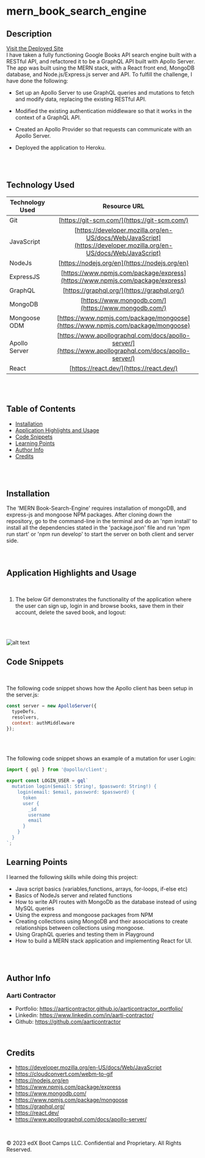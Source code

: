 # mern_book_search_engine


## Description

[Visit the Deployed Site](https://book-search-aarti.herokuapp.com/)
<br>
 I have taken a fully functioning Google Books API search engine built with a RESTful API, and refactored it to be a GraphQL API built with Apollo Server. The app was built using the MERN stack, with a React front end, MongoDB database, and Node.js/Express.js server and API.
 To fulfill the challenge, I have done the following:

- Set up an Apollo Server to use GraphQL queries and mutations to fetch and modify data, replacing the existing RESTful API.

- Modified the existing authentication middleware so that it works in the context of a GraphQL API.

- Created an Apollo Provider so that requests can communicate with an Apollo Server.

- Deployed the application to Heroku.

<br>
<br>


## Technology Used 

| Technology Used         | Resource URL           | 
| ------------- |:-------------:|    
| Git | [https://git-scm.com/](https://git-scm.com/)     |  
| JavaScript | [https://developer.mozilla.org/en-US/docs/Web/JavaScript](https://developer.mozilla.org/en-US/docs/Web/JavaScript) |  
| NodeJs | [https://nodejs.org/en](https://nodejs.org/en) |
| ExpressJS | [https://www.npmjs.com/package/express](https://www.npmjs.com/package/express) |
| GraphQL | [https://graphql.org/](https://graphql.org/) |
| MongoDB | [https://www.mongodb.com/](https://www.mongodb.com/) |
| Mongoose ODM | [https://www.npmjs.com/package/mongoose](https://www.npmjs.com/package/mongoose) |
| Apollo Server | [https://www.apollographql.com/docs/apollo-server/](https://www.apollographql.com/docs/apollo-server/) |
| React | [https://react.dev/](https://react.dev/) |

<br>
<br>


## Table of Contents

* [Installation](#installation)
* [Application Highlights and Usage](#application-highlights-and-usage)
* [Code Snippets](#code-snippets)
* [Learning Points](#learning-points)
* [Author Info](#author-info)
* [Credits](#credits)

<br>
<br>


## Installation

The 'MERN Book-Search-Engine' requires installation of mongoDB, and express-js and mongoose NPM packages.
 After cloning down the repository, go to the command-line in the terminal and do an 'npm install' to install all the dependencies stated in the 'package.json' file and run 'npm run start' or 'npm run develop' to start the server on both client and server side.
<br>
<br>
<br>

## Application Highlights and Usage
<br>


1. The below Gif demonstrates the functionality of the application where the user can sign up, login in and browse books, save them in their account, delete the saved book, and logout:

<br>
<br>

![alt text](./client/src/images/app-functionality.gif)



## Code Snippets

<br>

 The following code snippet shows how the Apollo client has been setup in the server.js:

```javascript
const server = new ApolloServer({
  typeDefs,
  resolvers,
  context: authMiddleware
});
```

<br>
<br>

The following code snippet shows an example of a mutation for user Login:


```javascript
import { gql } from '@apollo/client';

export const LOGIN_USER = gql`
  mutation login($email: String!, $password: String!) {
    login(email: $email, password: $password) {
      token
      user {
        _id
        username
        email
      }
    }
  }
`;
```



## Learning Points 

   I learned the following skills while doing this project:
<br>
- Java script basics (variables,functions, arrays, for-loops, if-else etc)
- Basics of NodeJs server and related functions
- How to write API routes with MongoDb as the database instead of using MySQL queries
- Using the express and mongoose packages from NPM 
- Creating collections using MongoDB and their associations to create relationships between collections using mongoose.
- Using GraphQL queries and testing them in Playground
- How to build a MERN stack application and implementing React for UI.


<br>
<br>

## Author Info

### Aarti Contractor


- Portfolio: https://aarticontractor.github.io/aarticontractor_portfolio/
- Linkedin: https://www.linkedin.com/in/aarti-contractor/
- Github: https://github.com/aarticontractor

<br>

## Credits

- https://developer.mozilla.org/en-US/docs/Web/JavaScript
- https://cloudconvert.com/webm-to-gif
- https://nodejs.org/en
- https://www.npmjs.com/package/express
- https://www.mongodb.com/
- https://www.npmjs.com/package/mongoose
- https://graphql.org/
- https://react.dev/
- https://www.apollographql.com/docs/apollo-server/


<br>

© 2023 edX Boot Camps LLC. Confidential and Proprietary. All Rights Reserved.